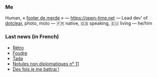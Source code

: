 ### Me

Human, « [footer de merde](https://open-time.net/post/2013/07/17/La-veritable-histoire-du-Footer-de-merde-) » — https://open-time.net — Lead dev' of [dotclear](https://git.dotclear.org/dev/dotclear), photo, moto — 🇫🇷 native, 🇬🇧 speaking, 🇪🇺 living — he/him

### Last news (in French)

<!-- BLOG-POST-LIST:START -->
- [Rétro](https://open-time.net/post/2022/06/06/Retro)
- [Foudre](https://open-time.net/post/2022/06/05/Foudre)
- [Tada](https://open-time.net/post/2022/06/04/Tada)
- [Notules non diplomatiques n° 11](https://open-time.net/post/2022/06/03/Notules-non-diplomatiques-n-11)
- [Des fois je me battrai !](https://open-time.net/post/2022/06/02/Des-fois-je-me-battrai-)
<!-- BLOG-POST-LIST:END -->
